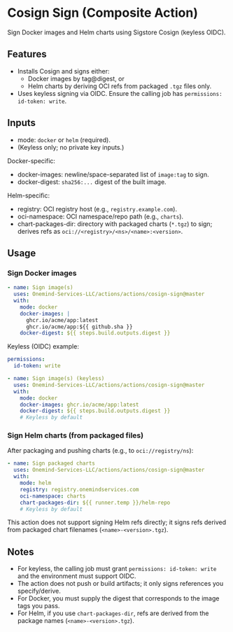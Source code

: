 # Cosign Sign (Composite Action)

Sign Docker images and Helm charts using Sigstore Cosign (keyless OIDC).

## Features

- Installs Cosign and signs either:
  - Docker images by tag@digest, or
  - Helm charts by deriving OCI refs from packaged `.tgz` files only.
- Uses keyless signing via OIDC. Ensure the calling job has `permissions: id-token: write`.

## Inputs

- mode: `docker` or `helm` (required).
- (Keyless only; no private key inputs.)

Docker-specific:
- docker-images: newline/space-separated list of `image:tag` to sign.
- docker-digest: `sha256:...` digest of the built image.

Helm-specific:
- registry: OCI registry host (e.g., `registry.example.com`).
- oci-namespace: OCI namespace/repo path (e.g., `charts`).
- chart-packages-dir: directory with packaged charts (`*.tgz`) to sign; derives refs as `oci://<registry>/<ns>/<name>:<version>`.

## Usage

### Sign Docker images

```yaml
- name: Sign image(s)
  uses: Onemind-Services-LLC/actions/actions/cosign-sign@master
  with:
    mode: docker
    docker-images: |
      ghcr.io/acme/app:latest
      ghcr.io/acme/app:${{ github.sha }}
    docker-digest: ${{ steps.build.outputs.digest }}
```

Keyless (OIDC) example:

```yaml
permissions:
  id-token: write

- name: Sign image(s) (keyless)
  uses: Onemind-Services-LLC/actions/actions/cosign-sign@master
  with:
    mode: docker
    docker-images: ghcr.io/acme/app:latest
    docker-digest: ${{ steps.build.outputs.digest }}
    # Keyless by default
```

### Sign Helm charts (from packaged files)

After packaging and pushing charts (e.g., to `oci://registry/ns`):

```yaml
- name: Sign packaged charts
  uses: Onemind-Services-LLC/actions/actions/cosign-sign@master
  with:
    mode: helm
    registry: registry.onemindservices.com
    oci-namespace: charts
    chart-packages-dir: ${{ runner.temp }}/helm-repo
    # Keyless by default
```

This action does not support signing Helm refs directly; it signs refs derived from packaged chart filenames (`<name>-<version>.tgz`).

## Notes

- For keyless, the calling job must grant `permissions: id-token: write` and the environment must support OIDC.
- The action does not push or build artifacts; it only signs references you specify/derive.
- For Docker, you must supply the digest that corresponds to the image tags you pass.
- For Helm, if you use `chart-packages-dir`, refs are derived from the package names (`<name>-<version>.tgz`).
